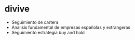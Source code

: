 # divive
- Seguimiento de cartera
- Analisis fundamental de empresas españolas y extrangeras
- Seguimiento estrategía buy and hold
